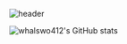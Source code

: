![header](https://capsule-render.vercel.app/api?type=waving&height=300&color=gradient&text=Welcom!&section=header&textBg=false&fontAlign=50&desc=Minjae%20Github%20profile&descAlign=61)

![whalswo412's GitHub stats](https://github-readme-stats.vercel.app/api?username=whalswo412&theme=flag-india&icons=true)
